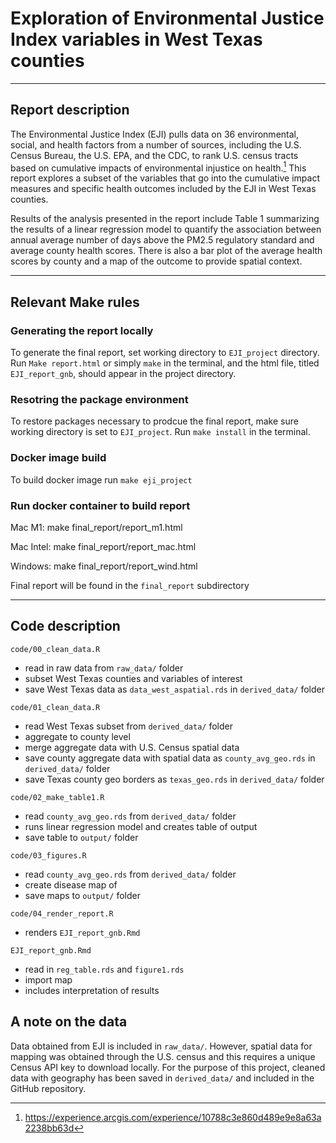 # Exploration of Environmental Justice Index variables in West Texas counties

------------------------------------------------------------------------

## Report description

The Environmental Justice Index (EJI) pulls data on 36 environmental, social, and health factors from a number of sources, including the U.S. Census Bureau, the U.S. EPA, and the CDC, to rank U.S. census tracts based on cumulative impacts of environmental injustice on health.[^1] This report explores a subset of the variables that go into the cumulative impact measures and specific health outcomes included by the EJI in West Texas counties. 

Results of the analysis presented in the report include Table 1 summarizing the results of a linear regression model to quantify the association between annual average number of days above the PM2.5 regulatory standard and average county health scores. There is also a bar plot of the average health scores by county and a map of the outcome to provide spatial context.

[^1]: https://experience.arcgis.com/experience/10788c3e860d489e9e8a63a2238bb63d

------------------------------------------------------------------------

## Relevant Make rules

### Generating the report locally

To generate the final report, set working directory to `EJI_project` directory. Run `Make report.html` or simply `make` in the terminal, and the html file, titled `EJI_report_gnb`, should appear in the project directory.

### Resotring the package environment

To restore packages necessary to prodcue the final report, make sure working directory is set to `EJI_project`. Run `make install` in the terminal.

### Docker image build

To build docker image run `make eji_project`

### Run docker container to build report

Mac M1: make final_report/report_m1.html

Mac Intel: make final_report/report_mac.html

Windows: make final_report/report_wind.html

Final report will be found in the `final_report` subdirectory




------------------------------------------------------------------------

## Code description

`code/00_clean_data.R`

  - read in raw data from `raw_data/` folder
  - subset West Texas counties and variables of interest
  - save West Texas data as `data_west_aspatial.rds` in `derived_data/` folder

`code/01_clean_data.R`

  - read West Texas subset from `derived_data/` folder
  - aggregate to county level
  - merge aggregate data with U.S. Census spatial data
  - save county aggregate data with spatial data as `county_avg_geo.rds` in `derived_data/` folder
  - save Texas county geo borders as `texas_geo.rds` in `derived_data/` folder

`code/02_make_table1.R`

  - read `county_avg_geo.rds` from `derived_data/` folder
  - runs linear regression model and creates table of output
  - save table to `output/` folder

`code/03_figures.R`

  - read `county_avg_geo.rds` from `derived_data/` folder
  - create disease map of 
  - save maps to `output/` folder

`code/04_render_report.R`

  - renders `EJI_report_gnb.Rmd`

`EJI_report_gnb.Rmd`

  - read in `reg_table.rds` and `figure1.rds`
  - import map
  - includes interpretation of results
  
## A note on the data

Data obtained from EJI is included in `raw_data/`. However, spatial data for mapping was obtained through the U.S. census and this requires a unique Census API key to download locally. For the purpose of this project, cleaned data with geography has been saved in `derived_data/` and included in the GitHub repository.



